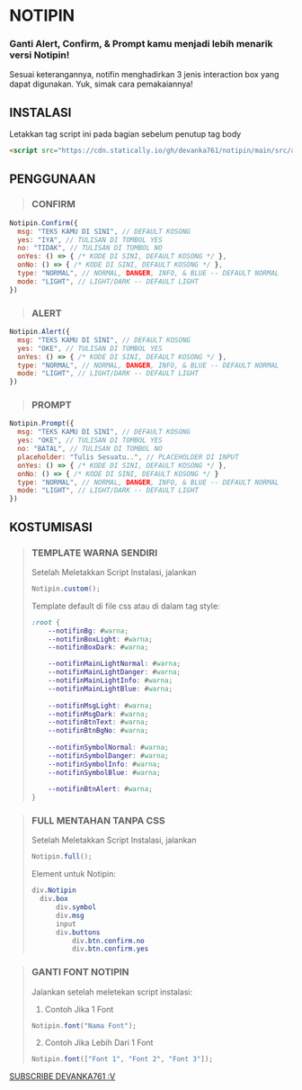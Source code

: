 # NOTIPIN
### Ganti Alert, Confirm, & Prompt kamu menjadi lebih menarik versi Notipin!
Sesuai keterangannya, notifin menghadirkan 3 jenis interaction box yang dapat digunakan. Yuk, simak cara pemakaiannya!
## INSTALASI
Letakkan tag script ini pada bagian sebelum penutup tag body
```html
<script src="https://cdn.statically.io/gh/devanka761/notipin/main/src/all.min.js"></script>
```
## PENGGUNAAN
> ### CONFIRM
```javascript
Notipin.Confirm({
  msg: "TEKS KAMU DI SINI", // DEFAULT KOSONG
  yes: "IYA", // TULISAN DI TOMBOL YES
  no: "TIDAK", // TULISAN DI TOMBOL NO
  onYes: () => { /* KODE DI SINI, DEFAULT KOSONG */ },
  onNo: () => { /* KODE DI SINI, DEFAULT KOSONG */ },
  type: "NORMAL", // NORMAL, DANGER, INFO, & BLUE -- DEFAULT NORMAL
  mode: "LIGHT", // LIGHT/DARK -- DEFAULT LIGHT
})
```
> ### ALERT
```javascript
Notipin.Alert({
  msg: "TEKS KAMU DI SINI", // DEFAULT KOSONG
  yes: "OKE", // TULISAN DI TOMBOL YES
  onYes: () => { /* KODE DI SINI, DEFAULT KOSONG */ },
  type: "NORMAL", // NORMAL, DANGER, INFO, & BLUE -- DEFAULT NORMAL
  mode: "LIGHT", // LIGHT/DARK -- DEFAULT LIGHT
})
```
> ### PROMPT
```javascript
Notipin.Prompt({
  msg: "TEKS KAMU DI SINI", // DEFAULT KOSONG
  yes: "OKE", // TULISAN DI TOMBOL YES
  no: "BATAL", // TULISAN DI TOMBOL NO
  placeholder: "Tulis Sesuatu..", // PLACEHOLDER DI INPUT
  onYes: () => { /* KODE DI SINI, DEFAULT KOSONG */ },
  onNo: () => { /* KODE DI SINI, DEFAULT KOSONG */ }
  type: "NORMAL", // NORMAL, DANGER, INFO, & BLUE -- DEFAULT NORMAL
  mode: "LIGHT", // LIGHT/DARK -- DEFAULT LIGHT
})
```
## KOSTUMISASI
> ### TEMPLATE WARNA SENDIRI
> Setelah Meletakkan Script Instalasi, jalankan
> ```javascript
> Notipin.custom();
> ```
> Template default di file css atau di dalam tag style:
> ```css
> :root {
>     --notifinBg: #warna;
>     --notifinBoxLight: #warna;
>     --notifinBoxDark: #warna;
> 
>     --notifinMainLightNormal: #warna;
>     --notifinMainLightDanger: #warna;
>     --notifinMainLightInfo: #warna;
>     --notifinMainLightBlue: #warna;
>     
>     --notifinMsgLight: #warna;
>     --notifinMsgDark: #warna;
>     --notifinBtnText: #warna;
>     --notifinBtnBgNo: #warna;
>     
>     --notifinSymbolNormal: #warna;
>     --notifinSymbolDanger: #warna;
>     --notifinSymbolInfo: #warna;
>     --notifinSymbolBlue: #warna;
>     
>     --notifinBtnAlert: #warna;
> }
> ```

> ### FULL MENTAHAN TANPA CSS
> Setelah Meletakkan Script Instalasi, jalankan
> ```javascript
> Notipin.full();
> ```
> Element untuk Notipin:
> ```css
> div.Notipin
>   div.box
>       div.symbol
>       div.msg
>       input
>       div.buttons
>           div.btn.confirm.no
>           div.btn.confirm.yes
> ```

> ### GANTI FONT NOTIPIN
> Jalankan setelah meletekan script instalasi:
> 
> 1. Contoh Jika 1 Font
> ```javascript
> Notipin.font("Nama Font");
> ```
> 2. Contoh Jika Lebih Dari 1 Font
> ```javascript
> Notipin.font(["Font 1", "Font 2", "Font 3"]);
> ```

[SUBSCRIBE DEVANKA761 :V](https://www.youtube.com/c/RG761)